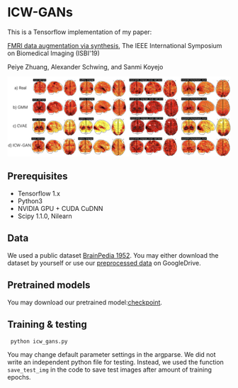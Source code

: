 # ICW-GANs
This is a Tensorflow implementation of my paper:

[FMRI data augmentation via synthesis](https://arxiv.org/abs/1907.06134), The IEEE International Symposium on Biomedical Imaging (ISBI'19)

Peiye Zhuang, Alexander Schwing, and Sanmi Koyejo

![Results](https://github.com/KelestZ/ICW-GANs/blob/master/misc/generated.png)

## Prerequisites

- Tensorflow 1.x
- Python3
- NVIDIA GPU + CUDA CuDNN
- Scipy 1.1.0, Nilearn

## Data

We used a public dataset [BrainPedia 1952](https://neurovault.org/collections/1952/). You may either download the dataset by yourself or use our [preprocessed data](https://drive.google.com/open?id=1nLHZsWR9XFBDIZOob5e_kHq3HV5B_37q) on GoogleDrive.

## Pretrained models

You may download our pretrained model:[checkpoint](https://drive.google.com/open?id=1nLHZsWR9XFBDIZOob5e_kHq3HV5B_37q).

## Training & testing

```
 python icw_gans.py
```
You may change default parameter settings in the argparse. We did not write an independent python file for testing. Instead, we used the function `save_test_img` in the code to save test images after amount of training epochs.
